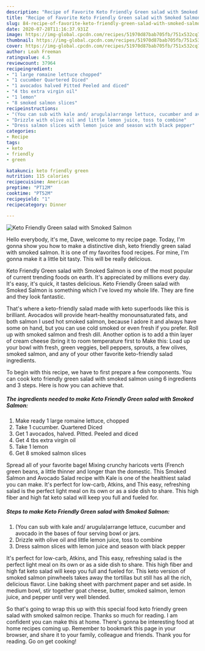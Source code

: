 ```yaml
---
description: "Recipe of Favorite Keto Friendly Green salad with Smoked Salmon"
title: "Recipe of Favorite Keto Friendly Green salad with Smoked Salmon"
slug: 84-recipe-of-favorite-keto-friendly-green-salad-with-smoked-salmon
date: 2020-07-28T11:16:37.931Z
image: https://img-global.cpcdn.com/recipes/51970d87bab705fb/751x532cq70/keto-friendly-green-salad-with-smoked-salmon-recipe-main-photo.jpg
thumbnail: https://img-global.cpcdn.com/recipes/51970d87bab705fb/751x532cq70/keto-friendly-green-salad-with-smoked-salmon-recipe-main-photo.jpg
cover: https://img-global.cpcdn.com/recipes/51970d87bab705fb/751x532cq70/keto-friendly-green-salad-with-smoked-salmon-recipe-main-photo.jpg
author: Leah Freeman
ratingvalue: 4.5
reviewcount: 37964
recipeingredient:
- "1 large romaine lettuce chopped"
- "1 cucumber Quartered Diced"
- "1 avocados halved Pitted Peeled and diced"
- "4 tbs extra virgin oil"
- "1 lemon"
- "8 smoked salmon slices"
recipeinstructions:
- "(You can sub with kale and/ arugula)arrange lettuce, cucumber and avocado in the bases of four serving bowl or jars."
- "Drizzle with olive oil and little lemon juice, toss to combine"
- "Dress salmon slices with lemon juice and season with black pepper"
categories:
- Recipe
tags:
- keto
- friendly
- green

katakunci: keto friendly green 
nutrition: 115 calories
recipecuisine: American
preptime: "PT12M"
cooktime: "PT52M"
recipeyield: "1"
recipecategory: Dinner

---
```



![Keto Friendly Green salad with Smoked Salmon](https://img-global.cpcdn.com/recipes/51970d87bab705fb/751x532cq70/keto-friendly-green-salad-with-smoked-salmon-recipe-main-photo.jpg)

Hello everybody, it's me, Dave, welcome to my recipe page. Today, I'm gonna show you how to make a distinctive dish, keto friendly green salad with smoked salmon. It is one of my favorites food recipes. For mine, I'm gonna make it a little bit tasty. This will be really delicious.

Keto Friendly Green salad with Smoked Salmon is one of the most popular of current trending foods on earth. It's appreciated by millions every day. It's easy, it's quick, it tastes delicious. Keto Friendly Green salad with Smoked Salmon is something which I've loved my whole life. They are fine and they look fantastic.

That&#39;s where a keto-friendly salad made with keto superfoods like this is brilliant. Avocados will provide heart-healthy monounsaturated fats, and both salmon I used hot smoked salmon, because I adore it and always have some on hand, but you can use cold smoked or even fresh if you prefer. Roll up with smoked salmon and fresh dill. Another option is to add a thin layer of cream cheese (bring it to room temperature first to Make this: Load up your bowl with fresh, green veggies, bell peppers, sprouts, a few olives, smoked salmon, and any of your other favorite keto-friendly salad ingredients.


To begin with this recipe, we have to first prepare a few components. You can cook keto friendly green salad with smoked salmon using 6 ingredients and 3 steps. Here is how you can achieve that.

<!--inarticleads1-->

##### The ingredients needed to make Keto Friendly Green salad with Smoked Salmon:

1. Make ready 1 large romaine lettuce, chopped
1. Take 1 cucumber. Quartered Diced
1. Get 1 avocados, halved. Pitted. Peeled and diced
1. Get 4 tbs extra virgin oil
1. Take 1 lemon
1. Get 8 smoked salmon slices


Spread all of your favorite bagel Mixing crunchy haricots verts (French green beans, a little thinner and longer than the domestic. This Smoked Salmon and Avocado Salad recipe with Kale is one of the healthiest salad you can make. It&#39;s perfect for low-carb, Atkins, and This easy, refreshing salad is the perfect light meal on its own or as a side dish to share. This high fiber and high fat keto salad will keep you full and fueled for. 

<!--inarticleads2-->

##### Steps to make Keto Friendly Green salad with Smoked Salmon:

1. (You can sub with kale and/ arugula)arrange lettuce, cucumber and avocado in the bases of four serving bowl or jars.
1. Drizzle with olive oil and little lemon juice, toss to combine
1. Dress salmon slices with lemon juice and season with black pepper


It&#39;s perfect for low-carb, Atkins, and This easy, refreshing salad is the perfect light meal on its own or as a side dish to share. This high fiber and high fat keto salad will keep you full and fueled for. This keto version of smoked salmon pinwheels takes away the tortillas but still has all the rich, delicious flavor. Line baking sheet with parchment paper and set aside. In medium bowl, stir together goat cheese, butter, smoked salmon, lemon juice, and pepper until very well blended. 

So that's going to wrap this up with this special food keto friendly green salad with smoked salmon recipe. Thanks so much for reading. I am confident you can make this at home. There's gonna be interesting food at home recipes coming up. Remember to bookmark this page in your browser, and share it to your family, colleague and friends. Thank you for reading. Go on get cooking!
